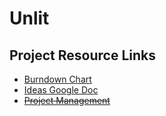 Unlit
=====

Project Resource Links
----------------------
* [Burndown Chart](https://docs.google.com/spreadsheet/ccc?key=0AgDCiUHEgIvsdHo2N3JkRHY2aDZ5bUZtS3Byekk1OFE#gid=1)
* [Ideas Google Doc](https://docs.google.com/document/d/1hyolGpik-Dnw_ADXJac1sqzm-3przO4i-MstFqhBrK0/edit)
* ~~[Project Management](https://www.producteev.com/workspace/t/54597225b2fa09314f000001)~~
